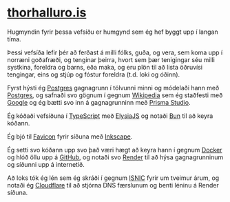 # [thorhalluro.is](https://norse.thorhalluro.is)

Hugmyndin fyrir þessa vefsíðu er humgynd sem ég hef byggt upp í langan tíma. 

Þessi vefsíða lefir þér að ferðast á milli fólks, guða, og vera, sem koma upp í norræni goðafræði, og tenginar þeirra, hvort sem þær tenigingar séu milli systkina, foreldra og barns, eða maka, og eru plön til að lista öðruvísi tengingar, eins og stjúp og fóstur foreldra (t.d. loki og óðinn). 


Fyrst hýsti ég [Postgres](https://www.postgresql.org) gagnagrunn í tölvunni minni og módelaði hann með [Postgres](https://www.postgresql.org), og safnaði svo gögnum í gegnum [Wikipedia](https://en.wikipedia.org/wiki/Family_trees_of_the_Norse_gods) sem ég staðfesti með [Google](https://www.google.com) og ég bætti svo inn á gagnagrunninn með [Prisma Studio](https://www.prisma.io/studio). 

Ég kóðaði vefsíðuna í [TypeScript](https://www.typescriptlang.org) með [ElysiaJS](https://elysiajs.com) og notaði [Bun](https://bun.sh) til að keyra kóðann. 

Ég bjó til [Favicon](https://en.wikipedia.org/wiki/Favicon) fyrir síðuna með [Inkscape](https://inkscape.org).

Ég setti svo kóðann upp svo það væri hægt að keyra hann í gegnum [Docker](https://www.docker.com) og hlóð öllu upp á [GitHub](https://github.com), og notaði svo [Render](https://render.com) til að hýsa gagnagrunninum og síðunni upp á internetið.

Að loks tók ég lén sem ég skráði í gegnum [ISNIC](https://www.isnic.is) fyrir um tveimur árum, og notaði ég [Cloudflare](https://www.cloudflare.com/en-gb/) til að stjórna DNS færslunum og benti léninu á Render síðuna. 
